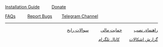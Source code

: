 [Installation Guide](https://github.com/hiddify/hiddify-config/wiki#%D8%B1%D8%A7%D9%87%D9%86%D9%85%D8%A7%DB%8C-%D9%86%D8%B5%D8%A8) &nbsp;&nbsp;&nbsp;&nbsp;&nbsp;&nbsp;&nbsp;&nbsp; [Donate](https://github.com/hiddify/hiddify-config/wiki/Support)

[FAQs](https://github.com/hiddify/hiddify-config/discussions/categories/q-a-%D8%B3%D9%88%D8%A7%D9%84%D8%A7%D8%AA-%D8%B1%D8%A7%DB%8C%D8%AC) &nbsp;&nbsp;&nbsp;&nbsp;&nbsp;&nbsp;&nbsp;&nbsp; [Report Bugs](https://github.com/hiddify/hiddify-config/issues)&nbsp;&nbsp;&nbsp;&nbsp;&nbsp;&nbsp;&nbsp;&nbsp;[Telegram Channel](https://t.me/hiddify)
***
<div markdown="1" dir="rtl">

[راهنمای نصب](https://github.com/hiddify/hiddify-config/wiki#%D8%B1%D8%A7%D9%87%D9%86%D9%85%D8%A7%DB%8C-%D9%86%D8%B5%D8%A8) &nbsp;&nbsp;&nbsp;&nbsp;&nbsp;&nbsp;&nbsp;&nbsp; [حمایت مالی](https://github.com/hiddify/hiddify-config/wiki/Support) &nbsp;&nbsp;&nbsp;&nbsp;&nbsp;&nbsp;&nbsp;&nbsp; [سوالات رایج](https://github.com/hiddify/hiddify-config/discussions/categories/q-a-%D8%B3%D9%88%D8%A7%D9%84%D8%A7%D8%AA-%D8%B1%D8%A7%DB%8C%D8%AC) 

[گزارش اشکالات](https://github.com/hiddify/hiddify-config/issues)&nbsp;&nbsp;&nbsp;&nbsp;&nbsp;&nbsp;&nbsp;&nbsp;[کانال تلگرام](https://t.me/hiddify)


</div>